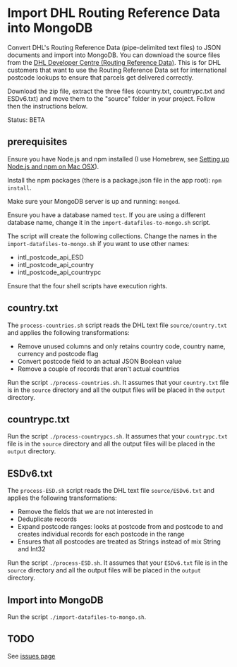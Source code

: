 # Import DHL Routing Reference Data into MongoDB

Convert DHL's Routing Reference Data (pipe-delimited text files) to JSON documents and import into MongoDB. You can download the source files from the [DHL Developer Centre (Routing Reference Data)](http://www.dhl.co.uk/content/gb/en/express/resource_centre/integrated_shipping_solutions/developer_download_centre1.html). This is for DHL customers that want to use the Routing Reference Data set for international postcode lookups to ensure that parcels get delivered correctly.

Download the zip file, extract the three files (country.txt, countrypc.txt and ESDv6.txt) and move them to the "source" folder in your project. Follow then the instructions below.

Status: BETA

## prerequisites

Ensure you have Node.js and npm installed (I use Homebrew, see [Setting up Node.js and npm on Mac OSX](http://shapeshed.com/setting-up-nodejs-and-npm-on-mac-osx/)).

Install the npm packages (there is a package.json file in the app root): `npm install`.

Make sure your MongoDB server is up and running: `mongod`.

Ensure you have a database named `test`. If you are using a different database name, change it in the `import-datafiles-to-mongo.sh` script.

The script will create the following collections. Change the names in the `import-datafiles-to-mongo.sh` if you want to use other names:
- intl_postcode_api_ESD
- intl_postcode_api_country
- intl_postcode_api_countrypc

Ensure that the four shell scripts have execution rights.

## country.txt

The `process-countries.sh` script reads the DHL text file `source/country.txt`  and applies the following transformations:
- Remove unused columns and only retains country code, country name, currency and postcode flag
- Convert postcode field to an actual JSON Boolean value
- Remove a couple of records that aren't actual countries

Run the script `./process-countries.sh`. It assumes that your `country.txt` file is in the `source` directory and all the output files will be placed in the `output` directory.

## countrypc.txt

Run the script `./process-countrypcs.sh`. It assumes that your `countrypc.txt` file is in the `source` directory and all the output files will be placed in the `output` directory.

## ESDv6.txt

The `process-ESD.sh` script reads the DHL text file `source/ESDv6.txt` and applies the following transformations:
- Remove the fields that we are not interested in
- Deduplicate records
- Expand postcode ranges: looks at postcode from and postcode to and creates individual records for each postcode in the range
- Ensures that all postcodes are treated as Strings instead of mix String and Int32

Run the script `./process-ESD.sh`. It assumes that your `ESDv6.txt` file is in the `source` directory and all the output files will be placed in the `output` directory.

## Import into MongoDB

Run the script `./import-datafiles-to-mongo.sh`.

## TODO

See [issues page](https://github.com/leeprovoost/dhl-routing-reference-data-to-json/issues)


